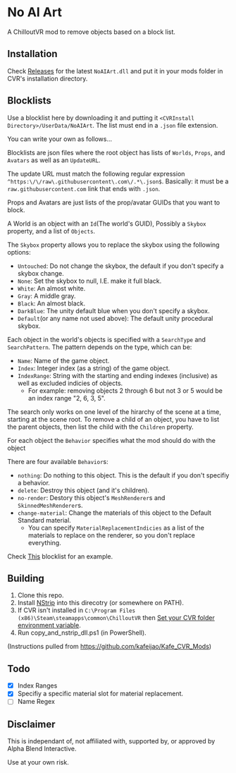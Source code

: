 # No AI Art

A ChilloutVR mod to remove objects based on a block list.

## Installation
Check [Releases](https://github.com/jll123567/NoAIArtMod/releases/latest) for the latest `NoAIArt.dll` and put it in your mods folder in CVR's installation directory.

## Blocklists

Use a blocklist here by downloading it and putting it `<CVRInstall Directory>/UserData/NoAIArt`.
The list must end in a `.json` file extension.

You can write your own as follows...

Blocklists are json files where the root object has lists of `Worlds`, `Props`, and `Avatars` as well as an `UpdateURL`.

The update URL must match the following regular expression `^https:\/\/raw\.githubusercontent\.com\/.*\.json$`.
Basically: it must be a `raw.githubusercontent.com` link that ends with `.json`.

Props and Avatars are just lists of the prop/avatar GUIDs that you want to block.

A World is an object with an `Id`(The world's GUID), Possibly a `Skybox` property, and a list of `Objects`.

The `Skybox` property allows you to replace the skybox using the following options:

- `Untouched`: Do not change the skybox, the default if you don't specify a skybox change.
- `None`: Set the skybox to null, I.E. make it full black.
- `White`: An almost white.
- `Gray`: A middle gray.
- `Black`: An almost black.
- `DarkBlue`: The unity default blue when you don't specify a skybox.
- `Default`(or any name not used above): The default unity procedural skybox.

Each object in the world's objects is specified with a `SearchType` and `SearchPattern`.
The pattern depends on the type, which can be:

- `Name`: Name of the game object.
- `Index`: Integer index (as a string) of the game object.
- `IndexRange`: String with the starting and ending indexes (inclusive) as well as excluded indicies of objects.
  - For example: removing objects 2 through 6 but not 3 or 5 would be an index range "2, 6, 3, 5".

The search only works on one level of the hirarchy of the scene at a time, starting at the scene root.
To remove a child of an object, you have to list the parent objects, then list the child with the `Children` property.

For each object the `Behavior` specifies what the mod should do with the object

There are four available `Behavior`s:

 - `nothing`: Do nothing to this object. This is the default if you don't specifiy a behavior.
 - `delete`: Destroy this object (and it's children).
 - `no-render`: Destory this object's `MeshRenderer`s and `SkinnedMeshRenderer`s.
 - `change-material`: Change the materials of this object to the Default Standard material.
   - You can specify `MaterialReplacementIndicies` as a list of the materials to replace on the renderer, so you don't replace everything.

Check [This](https://github.com/jll123567/NoAIArtMod/blob/main/BlockLists/AIList.json) blocklist for an example.



## Building
1. Clone this repo.
2. Install [NStrip](https://github.com/bbepis/NStrip) into this direcotry (or somewhere on PATH).
3. If CVR isn't installed in `C:\Program Files (x86)\Steam\steamapps\common\ChilloutVR` then [Set your CVR folder environment variable](https://github.com/kafeijao/Kafe_CVR_Mods#set-cvr-folder-environment-variable).
4. Run copy_and_nstrip_dll.ps1 (in PowerShell).

(Instructions pulled from https://github.com/kafeijao/Kafe_CVR_Mods)

## Todo

- [x] Index Ranges
- [x] Specifiy a specific material slot for material replacement.
- [ ] Name Regex

## Disclaimer

This is independant of, not affiliated with, supported by, or approved by Alpha Blend Interactive.

Use at your own risk.
